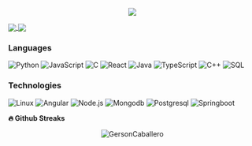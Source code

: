 <p align='center'>
    <img src="https://i.gifer.com/7rrz.gif">
</p>

<a href="https://github-readme-stats.vercel.app/api?username=GersonCaballero&count_private=true&show_icons=true&theme=chartreuse-dark">
  <img align="center" src="https://github-readme-stats.vercel.app/api?username=GersonCaballero&bg_color=30,e96443,904e95&title_color=fff&text_color=fff" />
</a>
<a href="https://github.com/GersonCaballero">
  <img align="center" src="https://github-readme-stats.vercel.app/api/top-langs/?username=GersonCaballero&bg_color=30,e96443,904e95&title_color=fff&text_color=fff" />
</a>


### Languages

![Python](https://img.shields.io/badge/-Python-000?&logo=Python)
![JavaScript](https://img.shields.io/badge/-JavaScript-000?&logo=JavaScript)
![C](https://img.shields.io/badge/-C-000?&logo=C)
![React](https://img.shields.io/badge/-React-000?&logo=React)
![Java](https://img.shields.io/badge/-Java-000?&logo=Java&logoColor=007396)
![TypeScript](https://img.shields.io/badge/-TypeScript-000?&logo=TypeScript)
![C++](https://img.shields.io/badge/-C++-000?&logo=c%2b%2b&logoColor=00599C)
![SQL](https://img.shields.io/badge/-SQL-000?&logo=MySQL)


### Technologies

![Linux](https://img.shields.io/badge/-Linux-000?&logo=Linux)
![Angular](https://img.shields.io/badge/-Angular-000?&logo=Angular)
![Node.js](https://img.shields.io/badge/-Node.js-000?&logo=node.js)
![Mongodb](https://img.shields.io/badge/-Mongodb-000?&logo=Mongodb)
![Postgresql](https://img.shields.io/badge/-Postgresql-000?&logo=Postgresql)
![Springboot](https://img.shields.io/badge/-Springboot-000?&logo=Springboot)



<b>🔥 Github Streaks</b>
<p align="center"><img src="https://github-readme-streak-stats.herokuapp.com/?user=GersonCaballero&theme=black-ice&hide_border=true&stroke=0000&background=0D1117&ring=e05397&fire=e05397&currStreakLabel=e05397&bg_color=30,e96443,904e95&title_color=fff&text_color=fff" alt="GersonCaballero" /></p>
